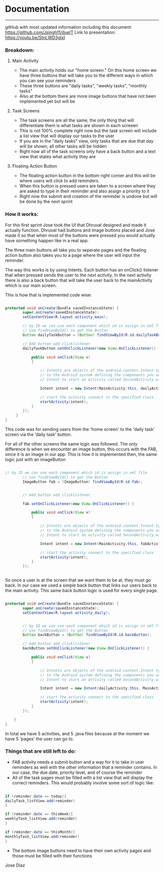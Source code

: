 # Documentation

---
gitHub with most updated information including this document: <https://github.com/Jsingh11/dueIT>
Link to presentation: <https://youtu.be/StnLWD3glxI>

### Breakdown: 

1. Main Activity
	- The main activity holds our "home screen." On this home screen we have three buttons that will take you to the different ways in which you can see your reminders
	- These three buttons are "daily tasks", "weekly tasks", "monthly tasks"
	- Also at the bottom there are more image buttons that have not been implemented yet but will be

2. Task Screens
	- The task screens are all the same, the only thing that will differentiate them is what tasks are shown in each screeen
	- This is not 100% complete right now but the task screen will include a list view that will display our tasks to the user
	- If you are in the "daily tasks" view, only tasks that are due that day will be shown, all other tasks will be hidden
	- Right now all of the task screens only have a back button and a text view that states what activity they are

3. Floating Action Button
	- The floating action button in the bottom right corner and this will be where users will click to add reminders.
	- When this button is pressed users are taken to a screen where they are asked to type in their reminder and also assign a priority to it
	- Right now the submit and creation of the reminder is undone but will be done by the next sprint

### How it works:

For this first sprint Jose took the UI that Dhruval designed and made it actually function. Dhruval had buttons and image buttons placed and Jose made it so that when most of the buttons were pressed you would actually have something happen like in a real app.

The three main buttons all take you to seperate pages and the floating action button also takes you to a page where the user will input the reminder.

The way this works is by using Intents. Each button has an onClick() listener that when pressed sends the user to the next activity. In the next activity there is also a back button that will take the user back to the mainActivity which is our main screen.

This is how that is implemented code wise:

```java

protected void onCreate(Bundle savedInstanceState) {
        super.onCreate(savedInstanceState);
        setContentView(R.layout.activity_main);

        // by ID we can use each component which id is assign in xml file
        // use findViewById() to get the Button
        Button dailyTaskButton = (Button) findViewById(R.id.dailyTaskButton);

        // Add_button add clicklistener
        dailyTaskButton.setOnClickListener(new View.OnClickListener() {

            public void onClick(View v)
            {

                // Intents are objects of the android.content.Intent type. Your code can send them
                // to the Android system defining the components you are targeting.
                // Intent to start an activity called SecondActivity with the following code:

                Intent intent = new Intent(MainActivity.this, dailyActivity.class);

                // start the activity connect to the specified class
                startActivity(intent);
            }
        });
     }
}

```


This code was for sending users from the 'home screen' to the 'daily task' screen via the 'daily task' button.

For all of the other screens the same logic was followed. The only difference is when we encounter an image button, this occurs with the FAB, since it is an image in our app. This is how it is implemented then, the same logic just with an imageButton

```java

// by ID we can use each component which id is assign in xml file
        // use findViewById() to get the Button
        ImageButton fab = (ImageButton) findViewById(R.id.fab);


        // Add_button add clicklistener

        fab.setOnClickListener(new View.OnClickListener() {

            public void onClick(View v)
            {

                // Intents are objects of the android.content.Intent type. Your code can send them
                // to the Android system defining the components you are targeting.
                // Intent to start an activity called SecondActivity with the following code:

                Intent intent = new Intent(MainActivity.this, fabActivity.class);

                // start the activity connect to the specified class
                startActivity(intent);
            }
        });
        
```

So once a user is at the screen that we want them to be at, they must go back. In our case we used a simple back button that links our users back to the main activity. This same back button logic is used for every single page.

```java

protected void onCreate(Bundle savedInstanceState) {
        super.onCreate(savedInstanceState);
        setContentView(R.layout.activity_daily);


        // by ID we can use each component which id is assign in xml file
        // use findViewById() to get the Button
        Button backButton = (Button) findViewById(R.id.backButton);

        // Add_button add clicklistener
        backButton.setOnClickListener(new View.OnClickListener() {

            public void onClick(View v)
            {

                // Intents are objects of the android.content.Intent type. Your code can send them
                // to the Android system defining the components you are targeting.
                // Intent to start an activity called SecondActivity with the following code:

                Intent intent = new Intent(dailyActivity.this, MainActivity.class);

                // start the activity connect to the specified class
                startActivity(intent);
            }
        });

    }
}

```

In total we have 5 activities, and 5 .java files because at the moment we have 5 'pages' the user can go to. 

### Things that are still left to do:

- FAB activity needs a submit button and a way for it to take in user reminders as well with the other information that a reminder contains. In our case, the due date, priority level, and of course the reminder
- All of the task pages must be filled with a list view that will display the correct reminders. This would probably involve some sort of logic like:

```java
 
if (reminder.date == today){
dailyTask_listView.add(reminder)
}

if (reminder.date == thisWeek){
weeklyTask_listView.add(reminder)
}

if (reminder.date == thisMonth){
monthlyTask_listView.add(reminder)
}

```

- The bottom image buttons need to have their own activity pages and those must be filled with their functions



Jose Diaz
